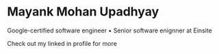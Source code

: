 # Mayank Mohan Upadhyay
Google-certified software engineer • Senior software enignner at Einsite

Check out my linked in profile for more

